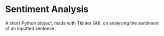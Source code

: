 # Sentiment Analysis

A short Python project, made with Tkinter GUI, on analysing the sentiment of an inputted sentence.
